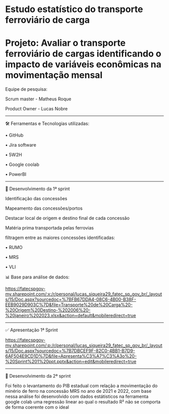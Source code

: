 # Estudo estatístico do transporte ferroviário de carga 
# Projeto: Avaliar o transporte ferroviário de cargas identificando o impacto de variáveis econômicas na movimentação mensal

Equipe de pesquisa:

Scrum master - Matheus Roque

Product Owner - Lucas Nobre



________________________________________
🛠️ Ferramentas e Tecnologias utilizadas:

•	GitHub

•	Jira software

•	5W2H

•	Google coolab

•	PowerBI

---------------------------------------
📜 Desenvolvimento da 1ª sprint

Identificação das concessões

Mapeamento das concessões/portos

Destacar local de origem e destino final de cada concessão

Matéria prima transportada pelas ferrovias

filtragem entre as maiores concessões identificadas:

• RUMO

• MRS

• VLI

📊 Base para análise de dados:

https://fatecspgov-my.sharepoint.com/:x:/r/personal/lucas_siqueira29_fatec_sp_gov_br/_layouts/15/Doc.aspx?sourcedoc=%7BFB67DDA4-08C6-4B00-B38F-EEB9029D903C%7D&file=Transporte%20de%20Carga%20-%20Origem%20Destino-%202006%20-%20janeiro%202023.xlsx&action=default&mobileredirect=true

---------------------------------------------------
✅ Apresentação 1ª Sprint

https://fatecspgov-my.sharepoint.com/:p:/r/personal/lucas_siqueira29_fatec_sp_gov_br/_layouts/15/Doc.aspx?sourcedoc=%7B7DBCEF9F-82C0-4BB1-B7D9-6AF504E9CD1D%7D&file=Apresenta%C3%A7%C3%A3o%20-%20Sprint%201%20ppt.pptx&action=edit&mobileredirect=true

-------------------------------------------------
📜 Desenvolvimento da 2ª sprint

Foi feito o levantamento do PIB estadual com relação a movimentação do minério de ferro na concessão MRS no ano de 2021 e 2022, com base nessa análise foi desenvolvido com dados estátisticos na ferramenta google colab uma regressão linear ao qual o resultado R² não se comporta de forma coerente com o ideal






